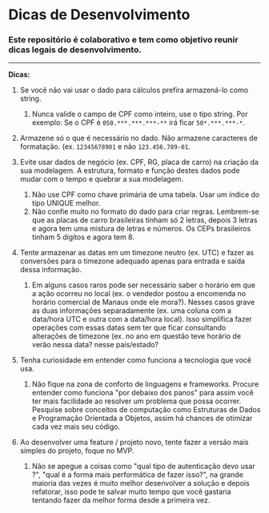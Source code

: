 # Dicas de Desenvolvimento
### Este repositório é colaborativo e tem como objetivo reunir dicas legais de desenvolvimento.

---
**Dicas:**

1. Se você não vai usar o dado para cálculos prefira armazená-lo como string.

   1. Nunca valide o campo de CPF como inteiro, use o tipo string. Por exemplo: Se o CPF é `050.***.***.***-**` irá ficar `50*.***.***-*`.
   
2. Armazene só o que é necessário no dado. Não armazene caracteres de formatação. (ex.
   `12345678901` e não `123.456.789-01`.
3. Evite usar dados de negócio (ex. CPF, RG, placa de carro) na criação da sua modelagem.
   A estrutura, formato e função destes dados pode mudar com o tempo e quebrar a sua modelagem.
   
   1. Não use CPF como chave primária de uma tabela. Usar um índice do tipo UNIQUE melhor.
   2. Não confie muito no formato do dado para criar regras. Lembrem-se que as placas de carro
      brasileiras tinham só 2 letras, depois 3 letras e agora tem uma mistura de letras e
      números. Os CEPs brasileiros tinham 5 dígitos e agora tem 8.
      
4. Tente armazenar as datas em um timezone neutro (ex. UTC) e fazer as conversões para o timezone
   adequado apenas para entrada e saída dessa informação.

   1. Em alguns casos raros pode ser necessário saber o horário em que a ação ocorreu no local (ex.
      o vendedor postou a encomenda no horário comercial de Manaus onde ele mora?). Nesses casos
      grave as duas informações separadamente (ex. uma coluna com a data/hora UTC e outra com a
      data/hora local). Isso simplifica fazer operações com essas datas sem ter que ficar
      consultando alterações de timezone (ex. no ano em questão teve horário de verão nessa data?
      nesse país/estado?

5. Tenha curiosidade em entender como funciona a tecnologia que você usa.
    1. Não fique na zona de conforto de linguagens e frameworks. Procure entender como funciona
       "por debaixo dos panos" para assim você ter mais facilidade ao resolver um problema que possa ocorrer.
       Pesquise sobre conceitos de computação como Estruturas de Dados e Programação Orientada a Objetos, assim há chances
       de otimizar cada vez mais seu código.
       
6. Ao desenvolver uma feature / projeto novo, tente fazer a versão mais simples do projeto, foque no MVP.
    1. Não se apegue a coisas como "qual tipo de autenticação devo usar ?", "qual é a forma mais performática de fazer isso?", na grande maioria das vezes é muito melhor desenvolver a solução e depois refatorar, isso pode te salvar muito tempo que você gastaria tentando fazer da melhor forma desde a primeira vez.
